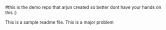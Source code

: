 #this is the demo repo that arjun created so better dont have your hands on this :)

This is a sample readme file.
This is a major problem
